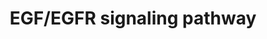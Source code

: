 ---
annotations:
- id: PW:0000170
  parent: signaling pathway
  type: Pathway Ontology
  value: epidermal growth factor/neuregulin signaling pathway
authors:
- MaintBot
- Michiel
- AlexanderPico
- Christine Chichester
- Mkutmon
- Egonw
- Eweitz
- Finterly
description: 'Epidermal growth factor receptor (EGFR) also known as ErbB1/HER1 is
  a member of the ErbB family of receptor tyrosine kinases  which also includes ErbB2
  (Neu, HER2), ErbB3 (HER3) and ErbB4 (HER4). Several ligands such as epidermal growth
  factor, transforming growth factor-alpha, epigen,  amphiregulin, betacellulin, heparin-binding
  EGF and epiregulin are known to specifically bind to EGFR. Epidermal growth factor
  (EGF) is one of the high affinity  ligands of EGFR. EGF/EGFR system induces growth,
  differentiation, migration, adhesion and cell survival through various inter-acting
  signaling pathways. The binding of  EGF to the extracellular domain of EGFR induces
  the dimerization, activation of intrinsic kinase activity and subsequent autophosphorylation
  of EGFR at multiple residues  in the cytoplasmic region such as Tyr 1092, Tyr 1172,
  Tyr 1197, Tyr 1110, Tyr 1016). Activated EGFR recruits various cytoplasmic proteins
  which transduce and regulate the  EGFR function. The proteins recruited to active
  EGFR include many Src homology 2 (SH2) and phosphotyrosine binding (PTB) domain
  containing proteins which binds to the  tyrosine phosphorylated residues in EGFR,
  enzymes which act on EGFR and also various EGFR substrates. One of the adapter proteins,
  GRB2, binds to the phosphotyrosine  residue at 1068 and recruits SOS to the membrane.
  SOS activates GDP/GTP exchange which recruits RAF to the membrane. RAF phosphorylates
  MEKs, which then activates the  extracellular signal regulated kinase (ERK). ERK
  activates a number of transcriptional regulators to induce cell growth and proliferation.
  GRB2 or other adaptor proteins  such as GABs recruits PI3Ks, another major mediator
  of EGFR signaling. PI3Ks convert Phosphatidylinositol-4,5-bisphosphate (PIP2) to
  Phosphatidylinositol-3,4,5-trisphosphate (PIP3).  PIP3 binds to PH domain of AKT
  and recruits it to plasma membrane. PDK1 phosphorylates AKT which in turn regulate
  the activity of various proteins that mediate cell  survival. EGFR also activate
  phospholipase C which hydrolyses PIP2 to generate Inositol trisphosphate (IP3) and
  1,2-Diacylglycerol (DAG). IP3 induces the release of Ca2+  from endoplasmic reticulum
  to activate calcium regulated pathways. DAG activates protein kinase C pathway.
  One of the signaling modules regulated by PKC in EGFR pathway is  the NFKB module.
  The protein SRC is a key player in the activation of various pathways such as RAS,
  PLC and also the STAT proteins in various cells. Other signaling modules  activated
  by EGFR include the FAK, JNK, p38MAPK and ERK5 modules. EGFR induces the JNK pathway
  through the activation of G proteins such as RAC and CDC42 which recruits JNK  kinases
  as well as regulate the actin polymerization.  EGFR also translocates from the plasma  membrane
  to other cellular compartments including nucleus where it directly  regulate the
  expression of several genes in cooperation with other transcriptional regulators
  such as STATs, PCNA and E2F family of proteins. Being a growth, differentiation  and
  cell survival factor; mutations and overexpression of EGFR and also the defective
  regulation of its signal transduction pathways has been established to be associated  with
  oncogenesis. Thus, EGFR and its signaling components are promising targets for effective
  therapy for various cancers. There are several proteins which have been reported  to
  regulate the EGFR signaling such as CBL, CSK, PKC and PTEN which promotes endocytosis
  or reduction in the EGFR activity or its signaling mediators. The major endocytic
  pathway  of EGFR is established to be the clathrin coated pits which delivers them
  to endosomes. The endosomal pathway recycles the membraneous form of EGFR or form
  multivesicular bodies (MVB)  and fuse with lysosomes for to the degradation pathway.   Please
  access this pathway at [http://www.netpath.org/netslim/EGFR1_pathway.html NetSlim]
  database.  If you use this pathway, please cite the following paper: Kandasamy,
  K., Mohan, S. S., Raju, R., Keerthikumar, S., Kumar, G. S. S., Venugopal, A. K.,
  Telikicherla, D., Navarro, J. D., Mathivanan, S., Pecquet, C., Gollapudi, S. K.,
  Tattikota, S. G., Mohan, S., Padhukasahasram, H., Subbannayya, Y., Goel, R., Jacob,
  H. K. C., Zhong, J., Sekhar, R., Nanjappa, V., Balakrishnan, L., Subbaiah, R., Ramachandra,
  Y. L., Rahiman, B. A., Prasad, T. S. K., Lin, J., Houtman, J. C. D., Desiderio,
  S., Renauld, J., Constantinescu, S. N., Ohara, O., Hirano, T., Kubo, M., Singh,
  S., Khatri, P., Draghici, S., Bader, G. D., Sander, C., Leonard, W. J. and Pandey,
  A. (2010). NetPath: A public resource of curated signal transduction pathways. <i>Genome
  Biology</i>. 11:R3.'
last-edited: 2021-06-08
organisms:
- Bos taurus
redirect_from:
- /index.php/Pathway:WP978
- /instance/WP978
- /instance/WP978_rr119000
revision: r119000
schema-jsonld:
- '@context': https://schema.org/
  '@id': https://wikipathways.github.io/pathways/WP978.html
  '@type': Dataset
  creator:
    '@type': Organization
    name: WikiPathways
  description: 'Epidermal growth factor receptor (EGFR) also known as ErbB1/HER1 is
    a member of the ErbB family of receptor tyrosine kinases  which also includes
    ErbB2 (Neu, HER2), ErbB3 (HER3) and ErbB4 (HER4). Several ligands such as epidermal
    growth factor, transforming growth factor-alpha, epigen,  amphiregulin, betacellulin,
    heparin-binding EGF and epiregulin are known to specifically bind to EGFR. Epidermal
    growth factor (EGF) is one of the high affinity  ligands of EGFR. EGF/EGFR system
    induces growth, differentiation, migration, adhesion and cell survival through
    various inter-acting signaling pathways. The binding of  EGF to the extracellular
    domain of EGFR induces the dimerization, activation of intrinsic kinase activity
    and subsequent autophosphorylation of EGFR at multiple residues  in the cytoplasmic
    region such as Tyr 1092, Tyr 1172, Tyr 1197, Tyr 1110, Tyr 1016). Activated EGFR
    recruits various cytoplasmic proteins which transduce and regulate the  EGFR function.
    The proteins recruited to active EGFR include many Src homology 2 (SH2) and phosphotyrosine
    binding (PTB) domain containing proteins which binds to the  tyrosine phosphorylated
    residues in EGFR, enzymes which act on EGFR and also various EGFR substrates.
    One of the adapter proteins, GRB2, binds to the phosphotyrosine  residue at 1068
    and recruits SOS to the membrane. SOS activates GDP/GTP exchange which recruits
    RAF to the membrane. RAF phosphorylates MEKs, which then activates the  extracellular
    signal regulated kinase (ERK). ERK activates a number of transcriptional regulators
    to induce cell growth and proliferation. GRB2 or other adaptor proteins  such
    as GABs recruits PI3Ks, another major mediator of EGFR signaling. PI3Ks convert
    Phosphatidylinositol-4,5-bisphosphate (PIP2) to Phosphatidylinositol-3,4,5-trisphosphate
    (PIP3).  PIP3 binds to PH domain of AKT and recruits it to plasma membrane. PDK1
    phosphorylates AKT which in turn regulate the activity of various proteins that
    mediate cell  survival. EGFR also activate phospholipase C which hydrolyses PIP2
    to generate Inositol trisphosphate (IP3) and 1,2-Diacylglycerol (DAG). IP3 induces
    the release of Ca2+  from endoplasmic reticulum to activate calcium regulated
    pathways. DAG activates protein kinase C pathway. One of the signaling modules
    regulated by PKC in EGFR pathway is  the NFKB module. The protein SRC is a key
    player in the activation of various pathways such as RAS, PLC and also the STAT
    proteins in various cells. Other signaling modules  activated by EGFR include
    the FAK, JNK, p38MAPK and ERK5 modules. EGFR induces the JNK pathway through the
    activation of G proteins such as RAC and CDC42 which recruits JNK  kinases as
    well as regulate the actin polymerization.  EGFR also translocates from the plasma  membrane
    to other cellular compartments including nucleus where it directly  regulate the
    expression of several genes in cooperation with other transcriptional regulators
    such as STATs, PCNA and E2F family of proteins. Being a growth, differentiation  and
    cell survival factor; mutations and overexpression of EGFR and also the defective
    regulation of its signal transduction pathways has been established to be associated  with
    oncogenesis. Thus, EGFR and its signaling components are promising targets for
    effective therapy for various cancers. There are several proteins which have been
    reported  to regulate the EGFR signaling such as CBL, CSK, PKC and PTEN which
    promotes endocytosis or reduction in the EGFR activity or its signaling mediators.
    The major endocytic pathway  of EGFR is established to be the clathrin coated
    pits which delivers them to endosomes. The endosomal pathway recycles the membraneous
    form of EGFR or form multivesicular bodies (MVB)  and fuse with lysosomes for
    to the degradation pathway.   Please access this pathway at [http://www.netpath.org/netslim/EGFR1_pathway.html
    NetSlim] database.  If you use this pathway, please cite the following paper:
    Kandasamy, K., Mohan, S. S., Raju, R., Keerthikumar, S., Kumar, G. S. S., Venugopal,
    A. K., Telikicherla, D., Navarro, J. D., Mathivanan, S., Pecquet, C., Gollapudi,
    S. K., Tattikota, S. G., Mohan, S., Padhukasahasram, H., Subbannayya, Y., Goel,
    R., Jacob, H. K. C., Zhong, J., Sekhar, R., Nanjappa, V., Balakrishnan, L., Subbaiah,
    R., Ramachandra, Y. L., Rahiman, B. A., Prasad, T. S. K., Lin, J., Houtman, J.
    C. D., Desiderio, S., Renauld, J., Constantinescu, S. N., Ohara, O., Hirano, T.,
    Kubo, M., Singh, S., Khatri, P., Draghici, S., Bader, G. D., Sander, C., Leonard,
    W. J. and Pandey, A. (2010). NetPath: A public resource of curated signal transduction
    pathways. <i>Genome Biology</i>. 11:R3.'
  keywords:
  - ABI1
  - ABL1
  - AKT1
  - AP2A1
  - AP2B1
  - AP2M1
  - AP2S1
  - ARF6
  - ARHGEF1
  - ASAP1
  - ATF1
  - ATXN2
  - BCAR1
  - BRAF
  - CAMK2A
  - CAV1
  - CAV2
  - CBL
  - CBLB
  - CBLC
  - CDC42
  - CFL1
  - COII
  - CREB1
  - CRK
  - CRKL
  - CSK
  - DNM1
  - DOK2
  - E2F1
  - EGFR
  - EIF4EBP1
  - ELK1
  - ELK4
  - EPN1
  - EPS15
  - EPS15L1
  - EPS8
  - ERBB2
  - ERRFI1
  - FOS
  - FOSB
  - FOXO1
  - FOXO4
  - GAB1
  - GJA1
  - GRB10
  - GRB2
  - HGS
  - HRAS
  - INPP5D
  - INPPL1
  - IQGAP1
  - IQSEC1
  - ITCH
  - JAK1
  - JAK2
  - JUN
  - LIMK2
  - MAP2K1
  - MAP2K2
  - MAP2K5
  - MAP3K1
  - MAP3K2
  - MAP3K3
  - MAP3K4
  - MAP4K1
  - MAPK1
  - MAPK14
  - MAPK4
  - MAPK7
  - MAPK8
  - MAPK9
  - MEF2A
  - MEF2C
  - MEF2D
  - MTOR
  - NCK1
  - NCK2
  - NCOA3
  - NEDD4
  - NEDD8
  - NOS3
  - PAK1
  - PCNA
  - PDPK1
  - PEBP1
  - PIAS3
  - PIK3C2B
  - PIK3R1
  - PLCE1
  - PLCG1
  - PLD2
  - PLSCR2
  - PRKCA
  - PRKCB
  - PRKCD
  - PRKCI
  - PRKCSH
  - PRKCZ
  - PTEN
  - PTK2
  - PTK2B
  - PTK6
  - PTPN11
  - PTPN12
  - PTPN5
  - PTPRR
  - RAB5A
  - RAC1
  - RAF1
  - RALA
  - RALB
  - RALBP1
  - RALGDS
  - RAP1A
  - RASA1
  - REPS2
  - RICTOR
  - RIN1
  - ROCK1
  - RPS6KA1
  - RPS6KA2
  - RPS6KA3
  - RPS6KA5
  - RPS6KB1
  - SH2D2A
  - SH3GL2
  - SH3GL3
  - SH3KBP1
  - SHC1
  - SOS1
  - SOS2
  - SP1
  - SPRY2
  - SRC
  - STAM
  - STAM2
  - STAMBP
  - STAT1
  - STAT3
  - STAT5A
  - STAT5B
  - STMN1
  - STXBP1
  - SYNJ1
  - TNK2
  - USP6NL
  - USP8
  - VAV1
  - VAV2
  - VAV3
  license: CC0
  name: EGF/EGFR signaling pathway
seo: CreativeWork
title: EGF/EGFR signaling pathway
wpid: WP978
---